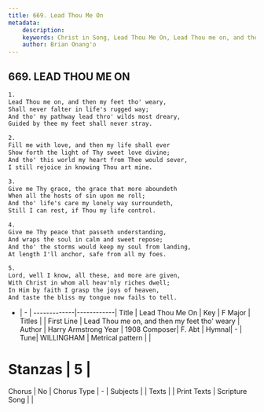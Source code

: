 ```yaml
---
title: 669. Lead Thou Me On
metadata:
    description: 
    keywords: Christ in Song, Lead Thou Me On, Lead Thou me on, and then my feet tho&#039; weary, 
    author: Brian Onang'o
---
```



## 669. LEAD THOU ME ON

```txt
1.
Lead Thou me on, and then my feet tho' weary,
Shall never falter in life's rugged way;
And tho' my pathway lead thro' wilds most dreary,
Guided by thee my feet shall never stray.

2.
Fill me with love, and then my life shall ever
Show forth the light of Thy sweet love divine;
And tho' this world my heart from Thee would sever,
I still rejoice in knowing Thou art mine.

3.
Give me Thy grace, the grace that more aboundeth
When all the hosts of sin upon me roll;
And tho' life's care my lonely way surroundeth,
Still I can rest, if Thou my life control.

4.
Give me Thy peace that passeth understanding,
And wraps the soul in calm and sweet repose;
And tho' the storms would keep my soul from landing,
At length I'll anchor, safe from all my foes.

5.
Lord, well I know, all these, and more are given,
With Christ in whom all heav'nly riches dwell;
In Him by faith I grasp the joys of heaven,
And taste the bliss my tongue now fails to tell.

```

- |   -  |
-------------|------------|
Title | Lead Thou Me On |
Key | F Major |
Titles |  |
First Line | Lead Thou me on, and then my feet tho&#039; weary |
Author | Harry Armstrong
Year | 1908
Composer| F. Abt |
Hymnal|  - |
Tune| WILLINGHAM |
Metrical pattern | |
# Stanzas | 5 |
Chorus | No |
Chorus Type | - |
Subjects |  |
Texts |  |
Print Texts | 
Scripture Song |  |
  
